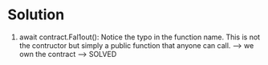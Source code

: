 Solution
========

1. await contract.Fal1out(): Notice the typo in the function name. This is not the contructor but simply a public function that anyone can call. --> we own the contract --> SOLVED
